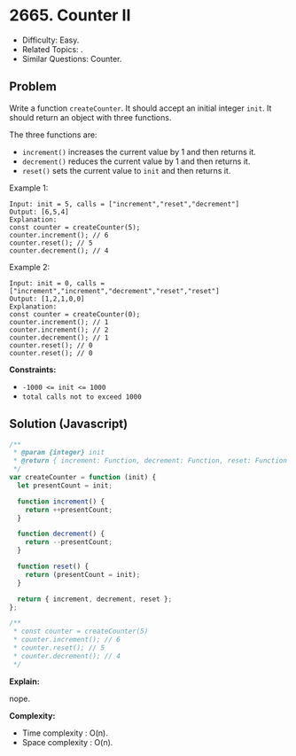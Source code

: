 # 2665. Counter II

- Difficulty: Easy.
- Related Topics: .
- Similar Questions: Counter.

## Problem

Write a function `createCounter`. It should accept an initial integer `init`. It should return an object with three functions.

The three functions are:

- `increment()` increases the current value by 1 and then returns it.
- `decrement()` reduces the current value by 1 and then returns it.
- `reset()` sets the current value to `init` and then returns it.

Example 1:

```
Input: init = 5, calls = ["increment","reset","decrement"]
Output: [6,5,4]
Explanation:
const counter = createCounter(5);
counter.increment(); // 6
counter.reset(); // 5
counter.decrement(); // 4
```

Example 2:

```
Input: init = 0, calls = ["increment","increment","decrement","reset","reset"]
Output: [1,2,1,0,0]
Explanation:
const counter = createCounter(0);
counter.increment(); // 1
counter.increment(); // 2
counter.decrement(); // 1
counter.reset(); // 0
counter.reset(); // 0
```

**Constraints:**

- `-1000 <= init <= 1000`
- `total calls not to exceed 1000`

## Solution (Javascript)

```javascript
/**
 * @param {integer} init
 * @return { increment: Function, decrement: Function, reset: Function }
 */
var createCounter = function (init) {
  let presentCount = init;

  function increment() {
    return ++presentCount;
  }

  function decrement() {
    return --presentCount;
  }

  function reset() {
    return (presentCount = init);
  }

  return { increment, decrement, reset };
};

/**
 * const counter = createCounter(5)
 * counter.increment(); // 6
 * counter.reset(); // 5
 * counter.decrement(); // 4
 */
```

**Explain:**

nope.

**Complexity:**

- Time complexity : O(n).
- Space complexity : O(n).
